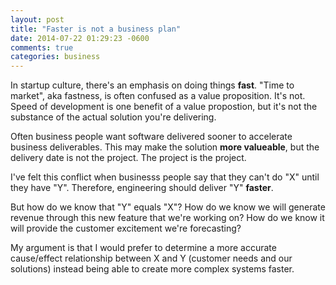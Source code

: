 ```yaml
---
layout: post
title: "Faster is not a business plan"
date: 2014-07-22 01:29:23 -0600
comments: true
categories: business
---
```


In startup culture, there's an emphasis on doing things __fast__. "Time to market", aka fastness, is often confused as a value proposition. It's not. Speed of development is one benefit of a value propostion, but it's not the substance of the actual solution you're delivering.

Often business people want software delivered sooner to accelerate business deliverables. This may make the solution __more valueable__, but the delivery date is not the project. The project is the project. 

I've felt this conflict when businesss people say that they can't do "X" until they have "Y". Therefore, engineering should deliver "Y" __faster__.  

But how do we know that "Y" equals "X"? How do we know we will generate revenue through this new feature that we're working on? How do we know it will provide the customer excitement we're forecasting?

My argument is that I would prefer to determine a more accurate cause/effect relationship between X and Y (customer needs and our solutions) instead being able to create more complex systems faster.
